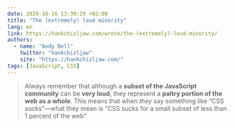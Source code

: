 ```yaml
---
date: 2020-10-16 13:39:29 +02:00
title: "The (extremely) loud minority"
lang: en
link: https://hankchizljaw.com/wrote/the-(extremely)-loud-minority/
authors:
  - name: "Andy Bell"
    twitter: "hankchizljaw"
    site: "https://hankchizljaw.com/"
tags: [JavaScript, CSS]
---
```


> Always remember that although a **subset of the JavaScript community** can be **very loud**, they represent a **paltry portion of the web as a whole**. This means that when *they* say something like “CSS sucks”—what they mean is “CSS sucks for a small subset of less than 1 percent of the web”
